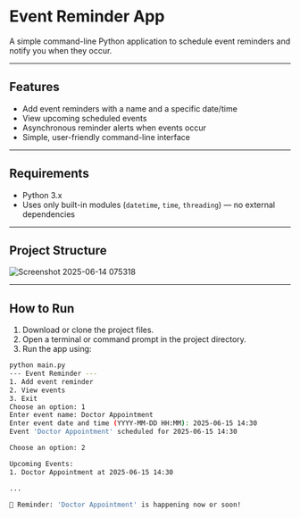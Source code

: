 # Event Reminder App

A simple command-line Python application to schedule event reminders and notify you when they occur.

---

## Features

- Add event reminders with a name and a specific date/time  
- View upcoming scheduled events  
- Asynchronous reminder alerts when events occur  
- Simple, user-friendly command-line interface  

---

## Requirements

- Python 3.x  
- Uses only built-in modules (`datetime`, `time`, `threading`) — no external dependencies

---

## Project Structure
![Screenshot 2025-06-14 075318](https://github.com/user-attachments/assets/a1e3d9d2-b3d5-4e7c-9db2-393f3b0f1537)


---

## How to Run

1. Download or clone the project files.  
2. Open a terminal or command prompt in the project directory.  
3. Run the app using:

```bash
python main.py
--- Event Reminder ---
1. Add event reminder
2. View events
3. Exit
Choose an option: 1
Enter event name: Doctor Appointment
Enter event date and time (YYYY-MM-DD HH:MM): 2025-06-15 14:30
Event 'Doctor Appointment' scheduled for 2025-06-15 14:30

Choose an option: 2

Upcoming Events:
1. Doctor Appointment at 2025-06-15 14:30

...

🔔 Reminder: 'Doctor Appointment' is happening now or soon!


